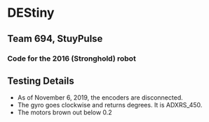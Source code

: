 # DEStiny
## Team 694, StuyPulse
### Code for the 2016 (Stronghold) robot

## Testing Details
- As of November 6, 2019, the encoders are disconnected.
- The gyro goes clockwise and returns degrees. It is ADXRS_450.
- The motors brown out below 0.2
